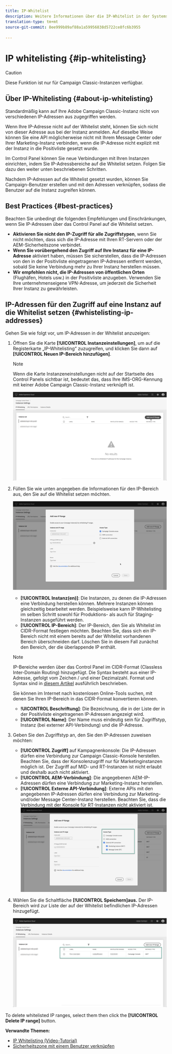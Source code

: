 ```yaml
---
title: IP-Whitelist
description: Weitere Informationen über die IP-Whitelist in der Systemsteuerung zum Beispiel zum Zugriff auf die IP-Whitelist
translation-type: tm+mt
source-git-commit: 8ee999b89af88a1a59956838d5722ce8fc6b3955

---
```



# IP whitelisting {#ip-whitelisting}

>[!CAUTION]
>
>Diese Funktion ist nur für Campaign Classic-Instanzen verfügbar.

## Über IP-Whitelisting {#about-ip-whitelisting}

Standardmäßig kann auf Ihre Adobe Campaign Classic-Instanz nicht von verschiedenen IP-Adressen aus zugegriffen werden.

Wenn Ihre IP-Adresse nicht auf der Whitelist steht, können Sie sich nicht von dieser Adresse aus bei der Instanz anmelden. Auf dieselbe Weise können Sie eine API möglicherweise nicht mit Ihrem Message Center oder Ihrer Marketing-Instanz verbinden, wenn die IP-Adresse nicht explizit mit der Instanz in die Positivliste gesetzt wurde.

Im Control Panel können Sie neue Verbindungen mit Ihren Instanzen einrichten, indem Sie IP-Adressbereiche auf die Whitelist setzen. Folgen Sie dazu den weiter unten beschriebenen Schritten.

Nachdem IP-Adressen auf die Whitelist gesetzt wurden, können Sie Campaign-Benutzer erstellen und mit den Adressen verknüpfen, sodass die Benutzer auf die Instanz zugreifen können.

## Best Practices {#best-practices}

Beachten Sie unbedingt die folgenden Empfehlungen und Einschränkungen, wenn Sie IP-Adressen über das Control Panel auf die Whitelist setzen.

* **Aktivieren Sie nicht den IP-Zugriff für alle Zugriffstypen**, wenn Sie nicht möchten, dass sich die IP-Adresse mit Ihren RT-Servern oder der AEM-Sicherheitszone verbindet.
* **Wenn Sie vorübergehend den Zugriff auf Ihre Instanz für eine IP-Adresse** aktiviert haben, müssen Sie sicherstellen, dass die IP-Adressen von den in der Positivliste eingetragenen IP-Adressen entfernt werden, sobald Sie keine Verbindung mehr zu Ihrer Instanz herstellen müssen.
* **Wir empfehlen nicht, die IP-Adressen von öffentlichen Orten** (Flughäfen, Hotels usw.) in der Positivliste anzugeben. Verwenden Sie Ihre unternehmenseigene VPN-Adresse, um jederzeit die Sicherheit Ihrer Instanz zu gewährleisten.

## IP-Adressen für den Zugriff auf eine Instanz auf die Whitelist setzen {#whistelisting-ip-addresses}

Gehen Sie wie folgt vor, um IP-Adressen in der Whitelist anzuzeigen:

1. Öffnen Sie die Karte **[!UICONTROL Instanzeinstellungen]**, um auf die Registerkarte „IP-Whitelisting“ zuzugreifen, und klicken Sie dann auf **[!UICONTROL Neuen IP-Bereich hinzufügen]**.

   >[!NOTE]
   >
   >Wenn die Karte Instanzeneinstellungen nicht auf der Startseite des Control Panels sichtbar ist, bedeutet das, dass Ihre IMS-ORG-Kennung mit keiner Adobe Campaign Classic-Instanz verknüpft ist.

   ![](assets/ip_whitelist_list1.png)

1. Füllen Sie wie unten angegeben die Informationen für den IP-Bereich aus, den Sie auf die Whitelist setzen möchten.

   ![](assets/ip_whitelist_add1.png)

   * **[!UICONTROL Instanz(en)]**: Die Instanzen, zu denen die IP-Adressen eine Verbindung herstellen können. Mehrere Instanzen können gleichzeitig bearbeitet werden. Beispielsweise kann IP-Whitelisting im selben Schritt sowohl für Produktions- als auch für Staging-Instanzen ausgeführt werden.
   * **[!UICONTROL IP-Bereich]**: Der IP-Bereich, den Sie als Whitelist im CIDR-Format festlegen möchten. Beachten Sie, dass sich ein IP-Bereich nicht mit einem bereits auf der Whitelist vorhandenen Bereich überschneiden darf. Löschen Sie in diesem Fall zunächst den Bereich, der die überlappende IP enthält.
   >[!NOTE]
   >
   >IP-Bereiche werden über das Control Panel im CIDR-Format (Classless Inter-Domain Routing) hinzugefügt. Die Syntax besteht aus einer IP-Adresse, gefolgt vom Zeichen / und einer Dezimalzahl. Format und Syntax sind in [diesem Artikel](https://whatismyipaddress.com/cidr) ausführlich beschrieben.
   >
   >Sie können im Internet nach kostenlosen Online-Tools suchen, mit denen Sie Ihren IP-Bereich in das CIDR-Format konvertieren können.

   * **!UICONTROL Beschriftung]**: Die Bezeichnung, die in der Liste der in der Positivliste eingetragenen IP-Adressen angezeigt wird.
   * **[!UICONTROL Name]**: Der Name muss eindeutig sein für Zugriffstyp, Instanz (bei externer API-Verbindung) und die IP-Adresse.


1. Geben Sie den Zugriffstyp an, den Sie den IP-Adressen zuweisen möchten:

   * **[!UICONTROL Zugriff]** auf Kampagnenkonsole: Die IP-Adressen dürfen eine Verbindung zur Campaign Classic-Konsole herstellen. Beachten Sie, dass der Konsolenzugriff nur für Marketinginstanzen möglich ist. Der Zugriff auf MID- und RT-Instanzen ist nicht erlaubt und deshalb auch nicht aktiviert.
   * **[!UICONTROL AEM-Verbindung]**: Die angegebenen AEM-IP-Adressen dürfen eine Verbindung zur Marketing-Instanz herstellen.
   * **[!UICONTROL Externe API-Verbindung]**: Externe APIs mit den angegebenen IP-Adressen dürfen eine Verbindung zur Marketing- und/oder Message Center-Instanz herstellen. Beachten Sie, dass die Verbindung mit der Konsole für RT-Instanzen nicht aktiviert ist.
   ![](assets/ip_whitelist_acesstype.png)

1. Wählen Sie die Schaltfläche **[!UICONTROL Speichern]aus.** Der IP-Bereich wird zur Liste der auf der Whitelist befindlichen IP-Adressen hinzugefügt.

   ![](assets/ip_whitelist_added.png)

To delete whitelisted IP ranges, select them then click the **[!UICONTROL Delete IP range]** button.

**Verwandte Themen:**
* [IP Whitelisting (Video-Tutorial)](https://docs.adobe.com/content/help/en/campaign-learn/campaign-classic-tutorials/administrating/control-panel-acc/ip-whitelisting.html)
* [Sicherheitszone mit einem Benutzer verknüpfen](https://docs.campaign.adobe.com/doc/AC/en/INS_Additional_configurations_Configuring_Campaign_server.html#Linking_a_security_zone_to_an_operator)
